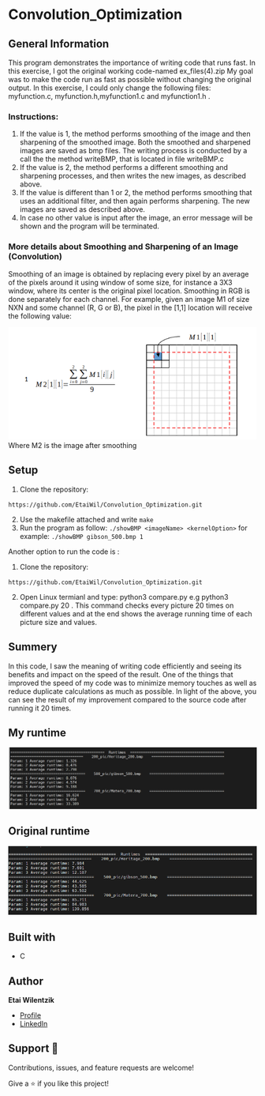 # Convolution_Optimization

## General Information
This program demonstrates the importance of writing code that runs fast.
In this exercise, I got the original working code-named ex_files(4).zip
My goal was to make the code run as fast as possible without changing the original output.
In this exercise, I could only change the following files: myfunction.c, myfunction.h,myfunction1.c and myfunction1.h .
### Instructions:
1. If the value is 1, the method performs smoothing of the image and then sharpening of the
smoothed image. Both the smoothed and sharpened images are saved as bmp files. The
writing process is conducted by a call the the method writeBMP, that is located in file
writeBMP.c
2. If the value is 2, the method performs a different smoothing and sharpening processes,
      and then writes the new images, as described above.
3. If the value is different than 1 or 2, the method performs smoothing that uses an
   additional filter, and then again performs sharpening. The new images are saved as
   described above.
4. In case no other value is input after the image, an error message will be shown and the
   program will be terminated.
 ### More details about Smoothing and Sharpening of an Image (Convolution)
Smoothing of an image is obtained by replacing every pixel by an average of the pixels
around it using window of some size, for instance a 3X3 window, where its center is the
original pixel location. Smoothing in RGB is done separately for each channel.
For example, given an image M1 of size NXN and some channel (R, G or B), the pixel in the
[1,1] location will receive the following value:

![img.png](img.png)<br>
Where M2 is the image after smoothing 


## Setup
1. Clone the repository:
```
https://github.com/EtaiWil/Convolution_Optimization.git
```
2. Use the makefile attached and write  ``` make ```
3. Run the program as follow: ``` ./showBMP <imageName> <kernelOption> ```
for example: ```./showBMP gibson_500.bmp 1```

Another option to run the code is :

1. Clone the repository:
```
https://github.com/EtaiWil/Convolution_Optimization.git
```
2. Open Linux termianl and type: python3 compare.py <number> e.g python3 compare.py 20 . This command checks every picture 20 times on different values
and at the end shows the average running time of each picture size and values.




   
## Summery
In this code, I saw the meaning of writing code efficiently and seeing its benefits and impact on the speed of the result. One of the things that improved the speed of my code was to minimize memory touches as well as reduce duplicate calculations as much as possible.
In light of the above, you can see the result of my improvement compared to the source code after running it 20 times.

 
## My runtime
![](photos/picutre1.png)

## Original runtime
![](photos/picture2.png)

## Built with

- C
## Author

**Etai Wilentzik**

- [Profile](https://github.com/EtaiWilentzik )
- [LinkedIn]( https://www.linkedin.com/in/etai-wilentzik/ "Welcome")

## Support 🤝

Contributions, issues, and feature requests are welcome!

Give a ⭐️ if you like this project!
